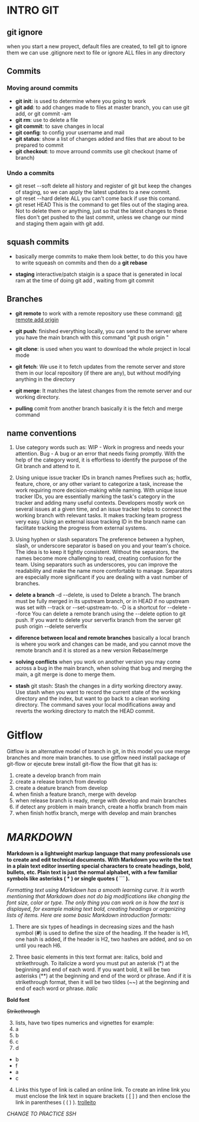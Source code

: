 # **INTRO GIT**
## git ignore
when you start a new proyect, default files are created, to tell git to ignore them we can use .gitignore next to file or ignore ALL files in any directory

## **Commits**   
### Moving around commits    
- **git init**: is used to determine where you going to work   
- **git add**: to add changes made to files at master branch, you can use git add, or git commit -am
- **git rm**: use to delete a file 
- **git commit**: to save changes in local
- **git config**: to config your username and mail
- **git status**: show a list of changes added and files  that are about to be prepared to commit
- **git checkout**: to move arround commits use git checkout (name of branch)
### **Undo a commits**
- git reset --soft delete all history and register of git but keep the changes of staging, so we can apply the latest updates to a new commit.
- git reset --hard delete ALL you can't come back if use this comand. 
- git reset HEAD This is the command to get files out of the staging area. Not to delete them or anything, just so that the latest changes to these files don't get pushed to the last commit, unless we change our mind and staging them again with git add.

## squash commits
- basically merge commits to make them look better, to do this you have to write squeash on commits and then do a **git rebase**

- **staging** interactive/patch
staigin is a space that is generated in local ram at the time of doing git add , waiting
from git commit

## **Branches**
- **git remote**
to work with a remote repository use these command: [git remote add origin](https://github.com/TheChitoSklp/chitoHM)

- **git push**: finished everything locally, you can send to the server where you have the main branch with this command "git push origin <master>"

- **git clone**: is used when you want to download the whole project in local mode
- **git fetch**: We use it to fetch updates from the remote server and store them in our local repository (if there are any), but without modifying anything in the directory
- **git merge**: It matches the latest changes from the remote server and our working directory.

- **pulling** comit from another branch
basically it is the fetch and merge command

## name conventions 
1. Use category words such as:
WIP - Work in progress and needs your attention.
Bug - A bug or an error that needs fixing promptly.
With the help of the category word, it is effortless to identify the purpose of the Git branch and attend to it.

2. Using unique issue tracker IDs in branch names
Prefixes such as; hotfix, feature, chore, or any other variant to categorize a task, increase the work requiring more decision-making while naming.
With unique issue tracker IDs, you are essentially marking the task's category in the tracker and adding many useful contexts.
Developers mostly work on several issues at a given time, and an issue tracker helps to connect the working branch with relevant tasks. It makes tracking team progress very easy.
Using an external issue tracking ID in the branch name can facilitate tracking the progress from external systems.

3. Using hyphen or slash separators
The preference between a hyphen, slash, or underscore separator is based on you and your team's choice. The idea is to keep it tightly consistent.
Without the separators, the names become more challenging to read, creating confusion for the team.
Using separators such as underscores, you can improve the readability and make the name more comfortable to manage.
Separators are especially more significant if you are dealing with a vast number of branches.

- **delete a branch**
-d --delete, is used to Delete a branch. The branch must be fully merged in its upstream branch, or in HEAD if no upstream was set with --track or --set-upstream-to. -D is a shortcut for --delete --force
You can delete a remote branch using the --delete option to git push. If you want to delete your serverfix branch from the server
 git push origin --delete serverfix

- **diference between local and remote branches** 
 basically a local branch is where you work and changes can be made, and you cannot move the remote branch and it is stored as a new version
 Rebase/merge
 - **solving conflicts**
 when you work on another version you may come across a bug in the main branch, when solving that bug and merging the main, a git merge is done to merge them.

 - **stash**
 git stash: Stash the changes in a dirty working directory away.
 Use stash when you want to record the current state of the working directory and the index, but want to go back to a clean working directory. The command saves your local modifications away and reverts the working directory to match the HEAD commit.

 # Gitflow
 
Gitflow is an alternative model of branch in git, in this model you use merge branches and more main branches.
to use gitflow need install package of git-flow or ejecute brew install git-flow
the flow that git has is:  
1. create a develop branch from main 
2. create a release branch from develop
3. create a deature branch from develop
4. when finish a feature branch, merge with develop
5. when release branch is ready, merge with develop and main branches
6. if detect any problem in main branch, create a hotfix branch from main
7. when finish hotfix branch, merge with develop and main branches
 
# *MARKDOWN*
__Markdown is a lightweight markup language that many professionals use to create and edit technical documents. With Markdown you write the text in a plain text editor inserting special characters to create headings, bold, bullets, etc. Plain text is just the normal alphabet, with a few familiar symbols like asterisks ( * ) or single quotes ( ``` ).__

_Formatting text using Markdown has a smooth learning curve. It is worth mentioning that Markdown does not do big modifications like changing the font size, color or type. The only thing you can work on is how the text is displayed, for example making text bold, creating headings or organizing lists of items. Here are some basic Markdown introduction formats:_

1. There are six types of headings in decreasing sizes and the hash symbol (**#**) is used to define the size of the heading. If the header is H1, one hash is added, if the header is H2, two hashes are added, and so on until you reach H6.

2. Three basic elements in this text format are: italics, bold and strikethrough. To italicize a word you must put an asterisk (*) at the beginning and end of each word. If you want bold, it will be two asterisks (**) at the beginning and end of the word or phrase. And if it is strikethrough format, then it will be two tildes (~~) at the beginning and end of each word or phrase.
*italic*

**Bold font**

~~Strikethrough~~

3. lists, have two tipes numerics and vignettes for example:
1. a
2. b
3. c
4. d                        

- b
- f
- a
- c


4. Links this type of link is called an online link. To create an inline link you must enclose the link text in square brackets ( [ ] ) and then enclose the link in parentheses ( ( ) ). [trolleito](https://www.youtube.com/watch?v=dQw4w9WgXcQ)


_CHANGE TO PRACTICE SSH_
